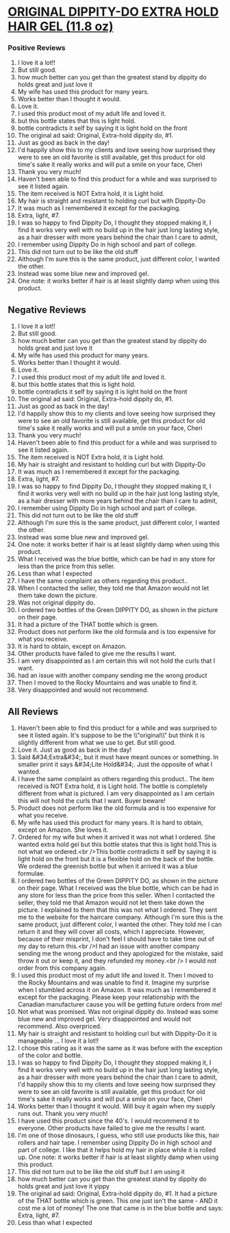 # [ORIGINAL DIPPITY-DO EXTRA HOLD HAIR GEL (11.8 oz)](https://products.checkmycream.com/products/ORIGINAL-DIPPITY-DO-EXTRA-HOLD-HAIR-GEL-(11.8-oz).html)

### Positive Reviews

<ol>
      <li>I love it a lot!!</li>
      <li>But still good.</li>
      <li>how much better can you get than the greatest stand by dippity do holds great and just love it</li>
      <li>My wife has used this product for many years.</li>
      <li>Works better than I thought it would.  </li>
      <li>Love it.</li>
      <li>I used this product most of my adult life and loved it.  </li>
      <li>but this bottle states that this is light hold.</li>
      <li>bottle contradicts it self by saying it is light hold on the front</li>
      <li>The original ad said: Original, Extra-hold dippity do, #1.</li>
      <li>Just as good as back in the day!</li>
      <li>I&#x27;d happily show this to my clients and love seeing how surprised they were to see an old favorite is still available, get this product for old time&#x27;s sake it really works and will put a smile on your face, Cheri</li>
      <li>Thank you very much!</li>
      <li>Haven&#x27;t been able to find this product for a while and was surprised to see it listed again.  </li>
      <li>The item received is NOT Extra hold, it is Light hold.  </li>
      <li>My hair is straight and resistant to holding curl but with Dippity-Do</li>
      <li>It was much as I remembered it except for the packaging.  </li>
      <li>Extra, light, #7.</li>
      <li>I was so happy to find Dippity Do, I thought they stopped making it, I find it works very well with no build up in the hair just  long lasting style, as a hair dresser with more years behind the chair than I care to admit,</li>
      <li>I remember using Dippity Do in high school and part of college.</li>
      <li>This did not turn out to be like the old stuff</li>
      <li>Although I&#x27;m sure this is the same product, just different color, I wanted the other.  </li>
      <li>Instead was some blue new and improved gel.</li>
      <li>One note: it works better if hair is at least slightly damp when using this product.</li>
</ol>


<h2>Negative Reviews</h2>
<ol>
<li> I love it a lot!!</li>
<li> But still good.</li>
<li> how much better can you get than the greatest stand by dippity do holds great and just love it</li>
<li> My wife has used this product for many years.</li>
<li> Works better than I thought it would.  </li>
<li> Love it.</li>
<li> I used this product most of my adult life and loved it.  </li>
<li> but this bottle states that this is light hold.</li>
<li> bottle contradicts it self by saying it is light hold on the front</li>
<li> The original ad said: Original, Extra-hold dippity do, #1.</li>
<li> Just as good as back in the day!</li>
<li> I&#x27;d happily show this to my clients and love seeing how surprised they were to see an old favorite is still available, get this product for old time&#x27;s sake it really works and will put a smile on your face, Cheri</li>
<li> Thank you very much!</li>
<li> Haven&#x27;t been able to find this product for a while and was surprised to see it listed again.  </li>
<li> The item received is NOT Extra hold, it is Light hold.  </li>
<li> My hair is straight and resistant to holding curl but with Dippity-Do</li>
<li> It was much as I remembered it except for the packaging.  </li>
<li> Extra, light, #7.</li>
<li> I was so happy to find Dippity Do, I thought they stopped making it, I find it works very well with no build up in the hair just  long lasting style, as a hair dresser with more years behind the chair than I care to admit,</li>
<li> I remember using Dippity Do in high school and part of college.</li>
<li> This did not turn out to be like the old stuff</li>
<li> Although I&#x27;m sure this is the same product, just different color, I wanted the other.  </li>
<li> Instead was some blue new and improved gel.</li>
<li> One note: it works better if hair is at least slightly damp when using this product.</li>
<li> What I received was the blue bottle, which can be had in any store for less than the price from this seller.  </li>
<li> Less than what I expected</li>
<li> I have the same complaint as others regarding this product..  </li>
<li> When I contacted the seller, they told me that Amazon would not let them take down the picture.  </li>
<li> Was not original dippity do.</li>
<li> I ordered two bottles of the Green DIPPITY DO, as shown in the picture on their page.  </li>
<li> It had a picture of the THAT bottle which is green.  </li>
<li> Product does not perform like the old formula and is too expensive for what you receive.</li>
<li> It is hard to obtain, except on Amazon.</li>
<li> Other products have failed to give me the results I want.</li>
<li> I am very disappointed as I am certain this will not hold the curls that I want.  </li>
<li> had an issue with another company sending me the wrong product</li>
<li> Then I moved to the Rocky Mountains and was unable to find it.  </li>
<li> Very disappointed and would not recommend.</li>
</ol>

<h2>All Reviews</h2>

<ol>
    <li> Haven&#x27;t been able to find this product for a while and was surprised to see it listed again.  It&#x27;s suppose to be the \\&quot;original\\&quot; but think it is slightly different from what we use to get.  But still good.</li>
    <li> Love it. Just as good as back in the day!</li>
    <li> Said &amp;#34;Extra&amp;#34;, but it must have meant ounces or something.  In smaller print it says &amp;#34;Lite Hold&amp;#34;.  Just the opposite of what I wanted.</li>
    <li> I have the same complaint as others regarding this product..  The item received is NOT Extra hold, it is Light hold.  The bottle is completely different from what is pictured.  I am very disappointed as I am certain this will not hold the curls that I want.  Buyer beware!</li>
    <li> Product does not perform like the old formula and is too expensive for what you receive.</li>
    <li> My wife has used this product for many years. It is hard to obtain, except on Amazon. She loves it.</li>
    <li> Ordered for my wife but when it arrived it was not what I ordered.  She wanted extra hold gel but this bottle states that this is light hold.This is not what we ordered.&lt;br /&gt;This bottle contradicts it self by saying it is light hold on the front but it is a flexible hold on the back of the bottle.  We ordered the greenish bottle but when it arrived it was a blue formulae.</li>
    <li> I ordered two bottles of the Green DIPPITY DO, as shown in the picture on their page.  What I received was the blue bottle, which can be had in any store for less than the price from this seller.  When I contacted the seller, they told me that Amazon would not let them take down the picture.  I explained to them that this was not what I ordered.  They sent me to the website for the haircare company.  Although I&#x27;m sure this is the same product, just different color, I wanted the other.  They told me I can return it and they will cover all costs, which I appreciate.  However, because of their misprint, I don&#x27;t feel I should have to take time out of my day to return this.&lt;br /&gt;I had an issue with another company sending me the wrong product and they apologized for the mistake, said throw it out or keep it, and they refunded my money.&lt;br /&gt; I would not order from this company again.</li>
    <li> I used this product most of my adult life and loved it.  Then I moved to the Rocky Mountains and was unable to find it.  Imagine my surprise when I stumbled across it on Amazon.  It was much as I remembered it except for the packaging.  Please keep your relationship with the Canadian manufacturer cause you will be getting future orders from me!</li>
    <li> Not what was promised. Was not original dippity do. Instead was some blue new and improved gel. Very disappointed and would not recommend. Also overpriced.</li>
    <li> My hair is straight and resistant to holding curl but with Dippity-Do it is manageable ... I love it a lot!!</li>
    <li> I chose this rating as it was the same as it was before with the exception of the color and bottle.</li>
    <li> I was so happy to find Dippity Do, I thought they stopped making it, I find it works very well with no build up in the hair just  long lasting style, as a hair dresser with more years behind the chair than I care to admit, I&#x27;d happily show this to my clients and love seeing how surprised they were to see an old favorite is still available, get this product for old time&#x27;s sake it really works and will put a smile on your face, Cheri</li>
    <li> Works better than I thought it would.  Will buy it again when my supply runs out.  Thank you very much!</li>
    <li> I have used this product since the 40&#x27;s. I would recommend it to everyone. Other products have failed to give me the results I want.</li>
    <li> I&#x27;m  one of those dinosaurs, I guess, who still use products like this, hair rollers and hair tape. I remember using Dippity Do in high school and part of college. I like that it helps hold my hair in place  while it is rolled up. One note: it works better if hair is at least slightly damp when using this product.</li>
    <li> This did not turn out to be like the old stuff but I am using it</li>
    <li> how much better can you get than the greatest stand by dippity do holds great and just love it yippy</li>
    <li> The original ad said: Original, Extra-hold dippity do, #1. It had a picture of the THAT bottle which is green.  This one just isn&#x27;t the same - AND it cost me a lot of money!  The one that came is in the blue bottle and says: Extra, light, #7.</li>
    <li> Less than what I expected</li>
</ol>




